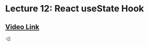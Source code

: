 # Lecture 12: React useState Hook

## [Video Link](https://www.youtube.com/watch?v=VkEdgRP94AE&list=PLDVEpgYoDyRuqjFJs8l78A7AeqDKfxtAH&index=14)

-[]
